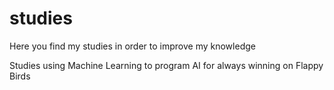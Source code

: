 # studies
Here you find my studies in order to improve my knowledge

Studies using Machine Learning to program AI for always winning on Flappy Birds

